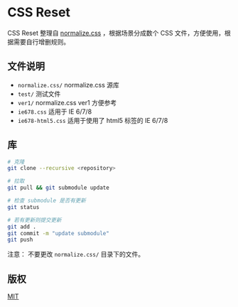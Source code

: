 # CSS Reset

CSS Reset 整理自 [normalize.css](https://github.com/necolas/normalize.css) ，根据场景分成数个 CSS 文件，方便使用，根据需要自行增删规则。

## 文件说明

- `normalize.css/` normalize.css 源库
- `test/` 测试文件
- `ver1/` normalize.css ver1 方便参考
- `ie678.css` 适用于 IE 6/7/8
- `ie678-html5.css` 适用于使用了 html5 标签的 IE 6/7/8

## 库

```bash
# 克隆
git clone --recursive <repository>

# 拉取
git pull && git submodule update

# 检查 submodule 是否有更新
git status

# 若有更新则提交更新
git add .
git commit -m "update submodule"
git push

```

注意： 不要更改 `normalize.css/` 目录下的文件。

## 版权

[MIT](./LICENSE-MIT.txt)
